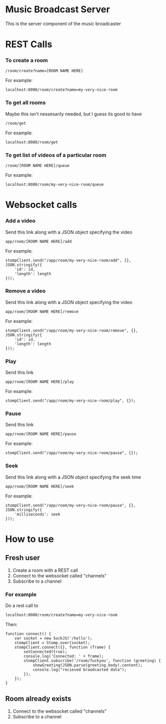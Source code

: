 Music Broadcast Server
=======================

This is the server component of the music broadcaster

# REST Calls

### To create a room
```
/room/create?name=[ROOM NAME HERE]
```

For example:
```
localhost:8080/room/create?name=my-very-nice-room
```

### To get all rooms
Maybe this isn't nessesarily needed, but I guess its good to have

```
/room/get
```

For example:

```
localhost:8080/room/get
```

### To get list of videos of a particular room

```
/room/[ROOM NAME HERE]/queue
```

For example:
```
localhost:8080/room/my-very-nice-room/queue
```

# Websocket calls
### Add a video
Send this link along with a JSON object specifying the video
```
app/room/[ROOM NAME HERE]/add
```

For example:
```
stompClient.send("/app/room/my-very-nice-room/add", {}, JSON.stringify({
    'id': id,
    'length': length
}));
```

### Remove a video
Send this link along with a JSON object specifying the video
```
app/room/[ROOM NAME HERE]/remove
```

For example:
```
stompClient.send("/app/room/my-very-nice-room/remove", {}, JSON.stringify({
    'id': id,
    'length': length
}));
```

### Play
Send this link
```
app/room/[ROOM NAME HERE]/play
```

For example:
```
stompClient.send("/app/room/my-very-nice-room/play", {});
```
### Pause
Send this link
```
app/room/[ROOM NAME HERE]/pause
```

For example:
```
stompClient.send("/app/room/my-very-nice-room/pause", {});
```

### Seek
Send this link along with a JSON object specifying the seek time
```
app/room/[ROOM NAME HERE]/seek
```

For example:
```
stompClient.send("/app/room/my-very-nice-room/pause", {}, JSON.stringify({
    'milliseconds': seek
}));
```

# How to use
## Fresh user
1. Create a room with a REST call
2. Connect to the websocket called "channels"
3. Subscribe to a channel

### For example
Do a rest call to 
```
localhost:8080/room/create?name=my-very-nice-room
```

Then:

```
function connect() {
    var socket = new SockJS('/hello');
    stompClient = Stomp.over(socket);
    stompClient.connect({}, function (frame) {
        setConnected(true);
        console.log('Connected: ' + frame);
        stompClient.subscribe('/room/fuckyou', function (greeting) {
            showGreeting(JSON.parse(greeting.body).content);
            console.log("recieved braodcasted data");
        });
    });
}
```

## Room already exists
1. Connect to the websocket called "channels"
2. Subscribe to a channel
   